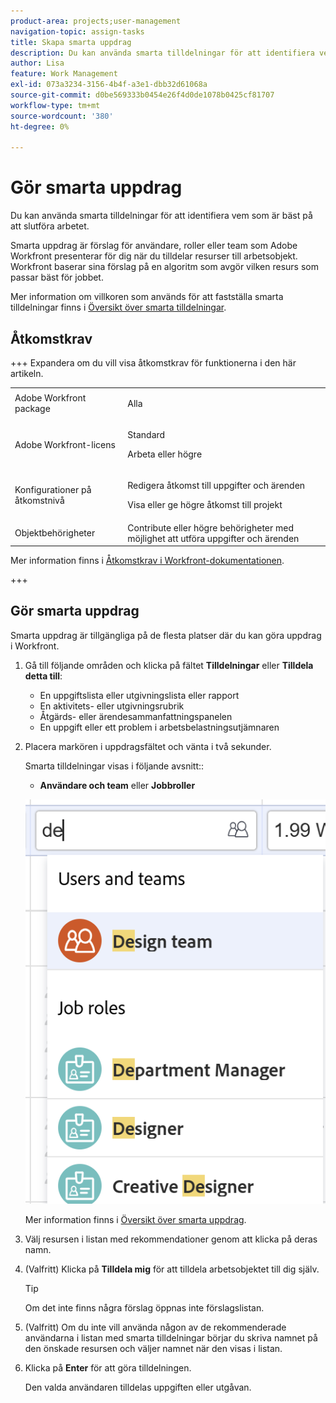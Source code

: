 ```yaml
---
product-area: projects;user-management
navigation-topic: assign-tasks
title: Skapa smarta uppdrag
description: Du kan använda smarta tilldelningar för att identifiera vem som är bäst på att slutföra arbetet. Smarta tilldelningar är förslag för användare, roller eller team som Adobe Workfront presenterar för dig när du tilldelar arbetsobjekt till resurser baserat på en algoritm som avgör vilken resurs som passar bäst för jobbet. Mer information om smarta uppdrag finns i Översikt över smarta uppdrag.
author: Lisa
feature: Work Management
exl-id: 073a3234-3156-4b4f-a3e1-dbb32d61068a
source-git-commit: d0be569333b0454e26f4d0de1078b0425cf81707
workflow-type: tm+mt
source-wordcount: '380'
ht-degree: 0%

---
```


# Gör smarta uppdrag

<!--Audited: 07/2024-->

Du kan använda smarta tilldelningar för att identifiera vem som är bäst på att slutföra arbetet.

Smarta uppdrag är förslag för användare, roller eller team som Adobe Workfront presenterar för dig när du tilldelar resurser till arbetsobjekt. Workfront baserar sina förslag på en algoritm som avgör vilken resurs som passar bäst för jobbet.

<!--<span class="preview">There are two separate algorithms in Workfront that calculate smart assignments that work differently for tasks and for issues.</span> -->

Mer information om villkoren som används för att fastställa smarta tilldelningar finns i [Översikt över smarta tilldelningar](/help/quicksilver/manage-work/tasks/assign-tasks/smart-assignments.md).

## Åtkomstkrav

+++ Expandera om du vill visa åtkomstkrav för funktionerna i den här artikeln.

<table style="table-layout:auto"> 
 <col> 
 <col> 
 <tbody> 
  <tr> 
   <td>Adobe Workfront package</td> 
   <td> <p>Alla</p> </td> 
  </tr> 
  <tr> 
   <td>Adobe Workfront-licens</td> 
   <td> <p>Standard</p>
   <p>Arbeta eller högre</p>
   </td> 
  </tr> 
  <tr> 
   <td>Konfigurationer på åtkomstnivå</td> 
   <td> <p>Redigera åtkomst till uppgifter och ärenden</p> <p>Visa eller ge högre åtkomst till projekt</p> </td> 
  </tr> 
  <tr> 
   <td>Objektbehörigheter</td>
   <td>Contribute eller högre behörigheter med möjlighet att utföra uppgifter och ärenden</td>
  </tr>
 </tbody>
</table>

Mer information finns i [Åtkomstkrav i Workfront-dokumentationen](/help/quicksilver/administration-and-setup/add-users/access-levels-and-object-permissions/access-level-requirements-in-documentation.md).

+++

## Gör smarta uppdrag

Smarta uppdrag är tillgängliga på de flesta platser där du kan göra uppdrag i Workfront.

1. Gå till följande områden och klicka på fältet **Tilldelningar** eller **Tilldela detta till**:

   * En uppgiftslista eller utgivningslista eller rapport
   * En aktivitets- eller utgivningsrubrik
   * Åtgärds- eller ärendesammanfattningspanelen
   * En uppgift eller ett problem i arbetsbelastningsutjämnaren
     <!--* <span class="preview">A New Task</span> or New Issue box, as you add <span class="preview">a new task</span> or issue to a project-->

1. Placera markören i uppdragsfältet och vänta i två sekunder.

   <!--For issues, the smart assignments display in the following sections: 
      * **Users and teams**
      * **Job roles**
        ![](assets/smart-assignments-issue-header.png)-->

   Smarta tilldelningar visas i följande avsnitt:<!--, depending on which phase of the algorithm's calculation identified the assignments-->:

   <!--* <span class="preview">**Suggested assignments**: Displays assignments identified in the first phase of the task smart assignment algorithm.</span> -->
   * **Användare och team** eller **Jobbroller** <!--or **Rate card job roles**: Assignments identified in the second phase of the task smart assignment's algorithm calculation.-->

   ![Exempel på smarta tilldelningar i uppgiftslistan](assets/smart-assignments-task-list.png)

   Mer information finns i [Översikt över smarta uppdrag](../../../manage-work/tasks/assign-tasks/smart-assignments.md).

1. Välj resursen i listan med rekommendationer genom att klicka på deras namn.

1. (Valfritt) Klicka på **Tilldela mig** för att tilldela arbetsobjektet till dig själv.

   >[!TIP]
   >
   >Om det inte finns några förslag öppnas inte förslagslistan.

1. (Valfritt) Om du inte vill använda någon av de rekommenderade användarna i listan med smarta tilldelningar börjar du skriva namnet på den önskade resursen och väljer namnet när den visas i listan.
1. Klicka på **Enter** för att göra tilldelningen.

   Den valda användaren tilldelas uppgiften eller utgåvan.
